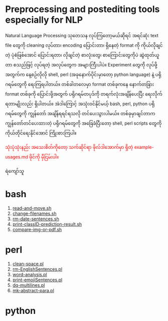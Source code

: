 # Preprocessing and postediting tools especially for NLP

Natural Language Processing သုတေသန လုပ်ကြတော့မယ်ဆိုရင် အရင်ဆုံး text file တွေကို cleaning လုပ်တာ၊ encoding ပြောင်းတာ၊
ရှိနေတဲ့ format ကို ကိုယ်လိုချင်တဲ့ ပုံစံဖြစ်အောင် ပြောင်းရတာ၊ လိုချင်တဲ့ စာလုံးတွေ၊ စာကြောင်းတွေကိုပဲ ဆွဲထုတ်ယူတာ စသည်ဖြင့် လုပ်ရတဲ့ အလုပ်တွေက အများကြီးပါပဲ။
Experiment တွေကို လုပ်ဖို့အတွက်က နေ့စဉ်လိုလို shell, perl (အခုနောက်ပိုင်းမှာတော့ python language) နဲ့ ပရိုဂရမ်တွေကို ရေးကြရပါတယ်။ တစ်ခါတလေမှာ format တစ်ခုကနေ နောက်တခြား format တစ်ခုကို ပြောင်းဖို့အတွက် ပရိုဂရမ်တပုဒ်ကို တရက်လုံးအချိန်ပေးပြီး ရေးလိုက်ရတာမျိုးလည်း ရှိပါတယ်။ အဲဒါကြောင့် အသုံးဝင်နိုင်မယ့် bash, perl, python ပရိုဂရမ်တွေကို ကျွန်တော် အချိန်ရရင်ရသလို တင်ပေးသွားပါမယ်။ တစ်ခုမှာချင်တာက ကျွန်တော်တင်ပေးထားတဲ့ ပရိုဂရမ်တွေကို အခြေခံပြီးတော့ shell, perl scripts တွေကို ကိုယ်တိုင်ရေးနိုင်အောင် ကြိုးစားကြပါ။  

<span style="color:red"> သုံးပုံသုံးနည်း အသေးစိတ်ကိုတော့ သက်ဆိုင်ရာ ဖိုလ်ဒါအောက်မှာ ရှိတဲ့ example-usages.md ဖိုင်ကို မှီငြမ်းပါ။ </span>  

ရဲကျော်သူ

# bash

1. [read-and-move.sh](https://github.com/ye-kyaw-thu/tools/blob/master/bash/read-and-move.sh)  
2. [change-filenames.sh](https://github.com/ye-kyaw-thu/tools/blob/master/bash/change-filenames.sh)  
3. [rm-date-sentences.sh](https://github.com/ye-kyaw-thu/tools/blob/master/bash/rm-date-sentences.sh)  
4. [print-classID-prediction-result.sh](https://github.com/ye-kyaw-thu/tools/blob/master/bash/print-classID-prediction-result.sh)
5. [compare-img-or-pdf.sh](https://github.com/ye-kyaw-thu/tools/blob/master/bash/compare-img-or-pdf.sh)  

# perl

1. [clean-space.pl](https://github.com/ye-kyaw-thu/tools/blob/master/perl/clean-space.pl)
2. [rm-EnglishSentences.pl](https://github.com/ye-kyaw-thu/tools/blob/master/perl/rm-EnglishSentences.pl)
3. [word-analysis.pl](https://github.com/ye-kyaw-thu/tools/blob/master/perl/word-analysis.pl)
4. [print-emojiSentences.pl](https://github.com/ye-kyaw-thu/tools/blob/master/perl/print-emojiSentences.pl)
5. [dq-multilines.pl](https://github.com/ye-kyaw-thu/tools/blob/master/perl/dq-multilines.pl)  
6. [mk-abstract-para.pl](https://github.com/ye-kyaw-thu/tools/blob/master/perl/mk-abstract-para.pl)

# python
